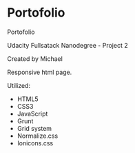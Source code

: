 # Portofolio

Portofolio

Udacity Fullsatack Nanodegree - Project 2

Created by Michael

Responsive html page.

 Utilized:
 
  - HTML5
  - CSS3
  - JavaScript
  - Grunt
  - Grid system
  - Normalize.css
  - Ionicons.css
